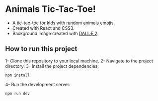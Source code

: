 # Animals Tic-Tac-Toe!

- A tic-tac-toe for kids with random animals emojis.
- Created with React and CSS3.
- Background image created with [DALL·E 2](https://openai.com/product/dall-e-2).

## How to run this project

1- Clone this repository to your local machine.
2- Navigate to the project directory.
3- Install the project dependencies:

```
npm install
```

4- Run the development server:

```
npm run dev
```
